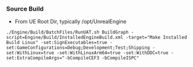 ### Source Build

* From UE Root Dir, typically /opt/UnrealEngine

```
./Engine/Build/BatchFiles/RunUAT.sh BuildGraph -script=Engine/Build/InstalledEngineBuild.xml -target="Make Installed Build Linux" -set:SignExecutables=true -set:GameConfigurations=Debug;Development;Test;Shipping -set:WithLinux=true -set:WithLinuxArm64=true -set:WithDDC=true -set:ExtraCompileArgs="-bCompileCEF3 -bCompileISPC"

```
